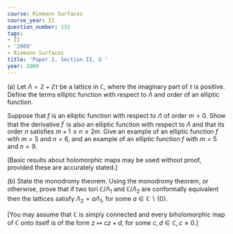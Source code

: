 ```yaml
---
course: Riemann Surfaces
course_year: II
question_number: 131
tags:
- II
- '2009'
- Riemann Surfaces
title: 'Paper 2, Section II, G '
year: 2009
---
```




(a) Let $\Lambda=\mathbb{Z}+\mathbb{Z} \tau$ be a lattice in $\mathbb{C}$, where the imaginary part of $\tau$ is positive. Define the terms elliptic function with respect to $\Lambda$ and order of an elliptic function.

Suppose that $f$ is an elliptic function with respect to $\Lambda$ of order $m>0$. Show that the derivative $f^{\prime}$ is also an elliptic function with respect to $\Lambda$ and that its order $n$ satisfies $m+1 \leqslant n \leqslant 2 m$. Give an example of an elliptic function $f$ with $m=5$ and $n=6$, and an example of an elliptic function $f$ with $m=5$ and $n=9$.

[Basic results about holomorphic maps may be used without proof, provided these are accurately stated.]

(b) State the monodromy theorem. Using the monodromy theorem, or otherwise, prove that if two tori $\mathbb{C} / \Lambda_{1}$ and $\mathbb{C} / \Lambda_{2}$ are conformally equivalent then the lattices satisfy $\Lambda_{2}=a \Lambda_{1}$, for some $a \in \mathbb{C} \backslash\{0\}$.

[You may assume that $\mathbb{C}$ is simply connected and every biholomorphic map of $\mathbb{C}$ onto itself is of the form $z \mapsto c z+d$, for some $c, d \in \mathbb{C}, c \neq 0$.]